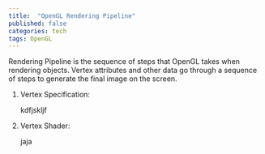 ```yaml
---
title:  "OpenGL Rendering Pipeline"
published: false
categories: tech
tags: OpenGL
---
```


Rendering Pipeline is the sequence of steps that OpenGL takes when rendering objects.
Vertex attributes and other data go through a sequence of steps to generate the final
image on the screen.

1. Vertex Specification:

    kdfjskljf

2. Vertex Shader:

    jaja


